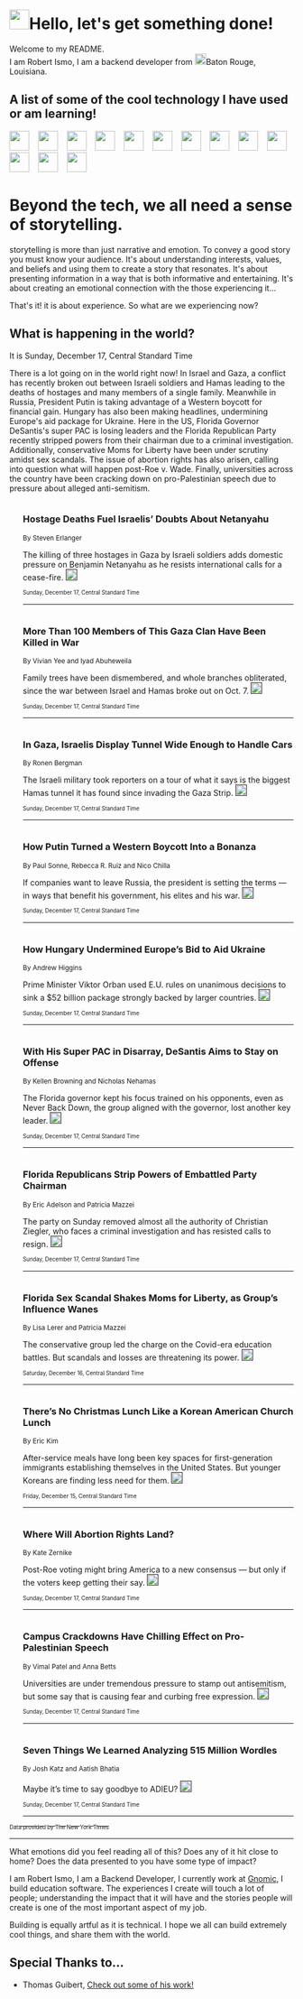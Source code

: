 <h1><img src="https://emojis.slackmojis.com/emojis/images/1643514375/3493/hot-coffee.gif?1643514375" width="35"/>Hello, let's get something done!</h1>

<p>Welcome to my README.<br/>
I am Robert Ismo, I am a backend developer from <img src="https://emojis.slackmojis.com/emojis/images/1638395689/50435/moulin_rouge.png?1638395689" width="20"/>Baton Rouge, Louisiana.</p>
<h2>A list of some of the cool technology I have used or am learning!</h2>
<p>
<img src="https://emojis.slackmojis.com/emojis/images/1643516091/21142/meow_bongotap.gif?1643516091" width="35" alt="">
<img src="https://img.shields.io/badge/Favorite%20Frontend%20Framework-SvelteKit-f83903" alt="">
<img src="https://img.shields.io/badge/Second%20Favorite-Vue-40b581" alt="">
<img src="https://img.shields.io/badge/Most%20Used%20Runtime-Nodejs-78b061" alt="">
<img src="https://emojis.slackmojis.com/emojis/images/1643517416/34482/fire.gif?1643517416" width="35" alt="">
<img src="https://img.shields.io/badge/Javascript%20But%20Better-Typescript-0078ca" alt="">
<img src="https://img.shields.io/badge/Favorite%20Language-Elixir-3e244d" alt="">
<img src="https://img.shields.io/badge/Containerize%20Everything-Docker-6ac9ef" alt="">
<img src="https://emojis.slackmojis.com/emojis/images/1643514596/5999/meow_party.gif?1643514596" width="35" alt="">
<img src="https://img.shields.io/badge/API%20Love%20Language-Graphql-de32a5" alt="">
<img src="https://img.shields.io/badge/Our%20Favorite%20Version%20Controller-Git-e94f33" alt="">
<img src="https://img.shields.io/badge/Favorite%20Database-Redis-d42d1d" alt="">
<img src="https://emojis.slackmojis.com/emojis/images/1643514559/5584/deployparrot.gif?1643514559" width="35" alt="">
<img src="https://img.shields.io/badge/Container%20Interstate-RabbitMQ-f66200" alt="">
<img src="https://img.shields.io/badge/Gotta%20Learn-Kubernetes-316adf" alt="">
<img src="https://img.shields.io/badge/Really%20Mature%20Now-WASM-654fef" alt="">
<img src="https://emojis.slackmojis.com/emojis/images/1666642497/61942/dance_vibe.gif?1666642497" width="35" alt="">
<img src="https://img.shields.io/badge/For%20My%20M1-ARM64-657d96" alt="">
<img src="https://img.shields.io/badge/Loving%20This%20So%20Much-TailwindCSS-17bcb5" alt="">
<img src="https://img.shields.io/badge/Cool%20Build%20Tool-Vite-f9cb24" alt="">
<img src="https://emojis.slackmojis.com/emojis/images/1669231376/62819/working-on-it.gif?1669231376" width="35" alt="">
<img src="https://img.shields.io/badge/Fun%20and%20Easy%20Database-MongoDB-5f8c49" alt="">
<img src="https://img.shields.io/badge/JS%20Life%20Support-NPM-c73737" alt="">
<img src="https://img.shields.io/badge/I%20Liked%20It-DynamoDB-0073b9" alt="">
<img src="https://emojis.slackmojis.com/emojis/images/1643514045/46/question.gif?1643514045" width="35" alt="">
<img src="https://img.shields.io/badge/cool-React-60d6f9" alt="">
<img src="https://img.shields.io/badge/Future%20Big%20Project-Lambda-f37e00" alt="">
<img src="https://img.shields.io/badge/NPM%20But%20Better-PNPM-f1aa07" alt="">
<img src="https://emojis.slackmojis.com/emojis/images/1643514943/9662/fbwow.gif?1643514943" width="35" alt="">
<img src="https://img.shields.io/badge/First%20Language-C-662079" alt="">
<img src="https://img.shields.io/badge/Where%20I%20Deploy%20Frontend-Vercel-000000" alt="">
<img src="https://img.shields.io/badge/Who%20Does%20not%20Want%20an%20App-Swift-f9492a" alt="">
<img src="https://emojis.slackmojis.com/emojis/images/1643514058/151/javascript.png?1643514058" width="35" alt="">
<img src="https://img.shields.io/badge/cool-Python-fbd542" alt="">
<img src="https://img.shields.io/badge/Favorite%20Something-Stripe-656cdc" alt="">
<img src="https://img.shields.io/badge/Of%20Course-HTML5-ed6327" alt="">
<img src="https://emojis.slackmojis.com/emojis/images/1660415405/60731/bomb.gif?1660415405" width="35" alt="">
<img src="https://img.shields.io/badge/hate-CSS-2964ec" alt="">
<img src="https://img.shields.io/badge/Learning-CircleCI-141215" alt="">
<img src="https://img.shields.io/badge/Learning-Rust-fbbb3b" alt="">
<img src="https://emojis.slackmojis.com/emojis/images/1660415397/60712/writing-hand.gif?1660415397" width="35" alt="">
<img src="https://img.shields.io/badge/Dev%20Browser%20of%20Choice-Firefox-cc4e26" alt="">
<img src="https://img.shields.io/badge/Recoverying%20From%20Windows-UNIX-1781e3" alt="">
<img src="https://img.shields.io/badge/LOVE-LogSeq-90c1c2" alt="">
<img src="https://emojis.slackmojis.com/emojis/images/1643514066/223/kirby.gif?1643514066" width="35" alt="">
<img src="https://img.shields.io/badge/Daily%20Driver-MacOS-e6e6e8" alt="">
<img src="https://img.shields.io/badge/Git%20Server-Github-000000" alt="">
<img src="https://img.shields.io/badge/enjoyable-EC2-f17428" alt="">
<img src="https://emojis.slackmojis.com/emojis/images/1643514239/2069/excited.gif?1643514239" width="35" alt="">
</p>
<h1>Beyond the tech, we all need a sense of storytelling.</h1>
<p>storytelling is more than just narrative and emotion. To convey a good story you must know your audience. It's about understanding interests, values, and beliefs and using them to create a story that resonates. It's about presenting information in a way that is both informative and entertaining. It's about creating an emotional connection with the those experiencing it...</p>
<p>That's it! it is about experience. So what are we experiencing now?</p>
<h2>What is happening in the world?</h2>
<p>It is Sunday, December 17, Central Standard Time</p>
<p>
There is a lot going on in the world right now! In Israel and Gaza, a conflict has recently broken out between Israeli soldiers and Hamas leading to the deaths of hostages and many members of a single family. Meanwhile in Russia, President Putin is taking advantage of a Western boycott for financial gain. Hungary has also been making headlines, undermining Europe&#39;s aid package for Ukraine. Here in the US, Florida Governor DeSantis&#39;s super PAC is losing leaders and the Florida Republican Party recently stripped powers from their chairman due to a criminal investigation. Additionally, conservative Moms for Liberty have been under scrutiny amidst sex scandals. The issue of abortion rights has also arisen, calling into question what will happen post-Roe v. Wade. Finally, universities across the country have been cracking down on pro-Palestinian speech due to pressure about alleged anti-semitism.</p>
<ol>
<img src="https://img.shields.io/badge/-world-blue" alt="">
<h3>Hostage Deaths Fuel Israelis’ Doubts About Netanyahu</h3>
<sub>By Steven Erlanger</sub>
<p>The killing of three hostages in Gaza by Israeli soldiers adds domestic pressure on Benjamin Netanyahu as he resists international calls for a cease-fire.  <a href=""><img src="https://developer.nytimes.com/files/poweredby_nytimes_30b.png?v=1583354208352" height="20"></a></p>
<sub><sub>Sunday, December 17, Central Standard Time</sub></sub>
<hr/>
<img src="https://img.shields.io/badge/-world-blue" alt="">
<h3>More Than 100 Members of This Gaza Clan Have Been Killed in War</h3>
<sub>By Vivian Yee and Iyad Abuheweila</sub>
<p>Family trees have been dismembered, and whole branches obliterated, since the war between Israel and Hamas broke out on Oct. 7.  <a href=""><img src="https://developer.nytimes.com/files/poweredby_nytimes_30b.png?v=1583354208352" height="20"></a></p>
<sub><sub>Sunday, December 17, Central Standard Time</sub></sub>
<hr/>
<img src="https://img.shields.io/badge/-world-blue" alt="">
<h3>In Gaza, Israelis Display Tunnel Wide Enough to Handle Cars</h3>
<sub>By Ronen Bergman</sub>
<p>The Israeli military took reporters on a tour of what it says is the biggest Hamas tunnel it has found since invading the Gaza Strip.  <a href=""><img src="https://developer.nytimes.com/files/poweredby_nytimes_30b.png?v=1583354208352" height="20"></a></p>
<sub><sub>Sunday, December 17, Central Standard Time</sub></sub>
<hr/>
<img src="https://img.shields.io/badge/-world-blue" alt="">
<h3>How Putin Turned a Western Boycott Into a Bonanza</h3>
<sub>By Paul Sonne, Rebecca R. Ruiz and Nico Chilla</sub>
<p>If companies want to leave Russia, the president is setting the terms — in ways that benefit his government, his elites and his war.  <a href=""><img src="https://developer.nytimes.com/files/poweredby_nytimes_30b.png?v=1583354208352" height="20"></a></p>
<sub><sub>Sunday, December 17, Central Standard Time</sub></sub>
<hr/>
<img src="https://img.shields.io/badge/-world-blue" alt="">
<h3>How Hungary Undermined Europe’s Bid to Aid Ukraine</h3>
<sub>By Andrew Higgins</sub>
<p>Prime Minister Viktor Orban used E.U. rules on unanimous decisions to sink a $52 billion package strongly backed by larger countries.  <a href=""><img src="https://developer.nytimes.com/files/poweredby_nytimes_30b.png?v=1583354208352" height="20"></a></p>
<sub><sub>Sunday, December 17, Central Standard Time</sub></sub>
<hr/>
<img src="https://img.shields.io/badge/-us-blue" alt="">
<h3>With His Super PAC in Disarray, DeSantis Aims to Stay on Offense</h3>
<sub>By Kellen Browning and Nicholas Nehamas</sub>
<p>The Florida governor kept his focus trained on his opponents, even as Never Back Down, the group aligned with the governor, lost another key leader.  <a href=""><img src="https://developer.nytimes.com/files/poweredby_nytimes_30b.png?v=1583354208352" height="20"></a></p>
<sub><sub>Sunday, December 17, Central Standard Time</sub></sub>
<hr/>
<img src="https://img.shields.io/badge/-us-blue" alt="">
<h3>Florida Republicans Strip Powers of Embattled Party Chairman</h3>
<sub>By Eric Adelson and Patricia Mazzei</sub>
<p>The party on Sunday removed almost all the authority of Christian Ziegler, who faces a criminal investigation and has resisted calls to resign.  <a href=""><img src="https://developer.nytimes.com/files/poweredby_nytimes_30b.png?v=1583354208352" height="20"></a></p>
<sub><sub>Sunday, December 17, Central Standard Time</sub></sub>
<hr/>
<img src="https://img.shields.io/badge/-us-blue" alt="">
<h3>Florida Sex Scandal Shakes Moms for Liberty, as Group’s Influence Wanes</h3>
<sub>By Lisa Lerer and Patricia Mazzei</sub>
<p>The conservative group led the charge on the Covid-era education battles. But scandals and losses are threatening its power.  <a href=""><img src="https://developer.nytimes.com/files/poweredby_nytimes_30b.png?v=1583354208352" height="20"></a></p>
<sub><sub>Saturday, December 16, Central Standard Time</sub></sub>
<hr/>
<img src="https://img.shields.io/badge/-dining-blue" alt="">
<h3>There’s No Christmas Lunch Like a Korean American Church Lunch</h3>
<sub>By Eric Kim</sub>
<p>After-service meals have long been key spaces for first-generation immigrants establishing themselves in the United States. But younger Koreans are finding less need for them.  <a href=""><img src="https://developer.nytimes.com/files/poweredby_nytimes_30b.png?v=1583354208352" height="20"></a></p>
<sub><sub>Friday, December 15, Central Standard Time</sub></sub>
<hr/>
<img src="https://img.shields.io/badge/-us-blue" alt="">
<h3>Where Will Abortion Rights Land?</h3>
<sub>By Kate Zernike</sub>
<p>Post-Roe voting might bring America to a new consensus — but only if the voters keep getting their say.  <a href=""><img src="https://developer.nytimes.com/files/poweredby_nytimes_30b.png?v=1583354208352" height="20"></a></p>
<sub><sub>Sunday, December 17, Central Standard Time</sub></sub>
<hr/>
<img src="https://img.shields.io/badge/-us-blue" alt="">
<h3>Campus Crackdowns Have Chilling Effect on Pro-Palestinian Speech</h3>
<sub>By Vimal Patel and Anna Betts</sub>
<p>Universities are under tremendous pressure to stamp out antisemitism, but some say that is causing fear and curbing free expression.  <a href=""><img src="https://developer.nytimes.com/files/poweredby_nytimes_30b.png?v=1583354208352" height="20"></a></p>
<sub><sub>Sunday, December 17, Central Standard Time</sub></sub>
<hr/>
<img src="https://img.shields.io/badge/-upshot-blue" alt="">
<h3>Seven Things We Learned Analyzing 515 Million Wordles</h3>
<sub>By Josh Katz and Aatish Bhatia</sub>
<p>Maybe it’s time to say goodbye to ADIEU?  <a href=""><img src="https://developer.nytimes.com/files/poweredby_nytimes_30b.png?v=1583354208352" height="20"></a></p>
<sub><sub>Sunday, December 17, Central Standard Time</sub></sub>
<hr/>
</ol>
<a href="https://developer.nytimes.com"><sub><sub>Data provided by The New York Times</sub></sub></a>
<hr/>
<p>What emotions did you feel reading all of this? Does any of it hit close to home? Does the data presented to you have some type of impact?</p>
<p>I am Robert Ismo, I am a Backend Developer, I currently work at <a href="https://gnomic.education/">Gnomic</a>, I build education software. The experiences I create will touch a lot of people; understanding the impact that it will have and the stories people will create is one of the most important aspect of my job.</p>
<p>Building is equally artful as it is technical. I hope we all can build extremely cool things, and share them with the world.</p>
<h2>Special Thanks to...</h2>
<ul>
<li>Thomas Guibert, <a href="https://github.com/thmsgbrt/thmsgbrt">Check out some of his work!</a></li>
</ul>